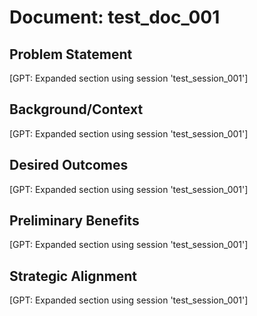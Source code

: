# Document: test_doc_001

## Problem Statement

[GPT: Expanded section using session 'test_session_001']

## Background/Context

[GPT: Expanded section using session 'test_session_001']

## Desired Outcomes

[GPT: Expanded section using session 'test_session_001']

## Preliminary Benefits

[GPT: Expanded section using session 'test_session_001']

## Strategic Alignment

[GPT: Expanded section using session 'test_session_001']

